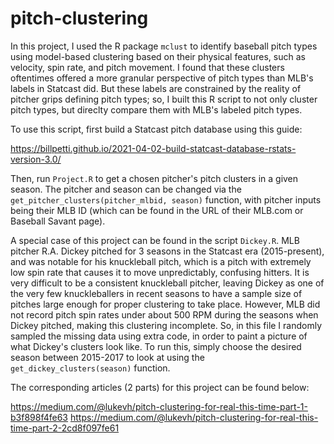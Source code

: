 # pitch-clustering

In this project, I used the R package `mclust` to identify baseball pitch types using model-based clustering based on their physical features, such as velocity, spin rate, and pitch movement. I found that these clusters oftentimes offered a more granular perspective of pitch types than MLB's labels in Statcast did. But these labels are constrained by the reality of pitcher grips defining pitch types; so, I built this R script to not only cluster pitch types, but direclty compare them with MLB's labeled pitch types.

To use this script, first build a Statcast pitch database using this guide:

https://billpetti.github.io/2021-04-02-build-statcast-database-rstats-version-3.0/

Then, run `Project.R` to get a chosen pitcher's pitch clusters in a given season. The pitcher and season can be changed via the `get_pitcher_clusters(pitcher_mlbid, season)` function, with pitcher inputs being their MLB ID (which can be found in the URL of their MLB.com or Baseball Savant page).

A special case of this project can be found in the script `Dickey.R`. MLB pitcher R.A. Dickey pitched for 3 seasons in the Statcast era (2015-present), and was notable for his knuckleball pitch, which is a pitch with extremely low spin rate that causes it to move unpredictably, confusing hitters. It is very difficult to be a consistent knuckleball pitcher, leaving Dickey as one of the very few knuckleballers in recent seasons to have a sample size of pitches large enough for proper clustering to take place. However, MLB did not record pitch spin rates under about 500 RPM during the seasons when Dickey pitched, making this clustering incomplete. So, in this file I randomly sampled the missing data using extra code, in order to paint a picture of what Dickey's clusters look like. To run this, simply choose the desired season between 2015-2017 to look at using the `get_dickey_clusters(season)` function.

The corresponding articles (2 parts) for this project can be found below:

https://medium.com/@lukevh/pitch-clustering-for-real-this-time-part-1-b3f898f4fe63
https://medium.com/@lukevh/pitch-clustering-for-real-this-time-part-2-2cd8f097fe61


